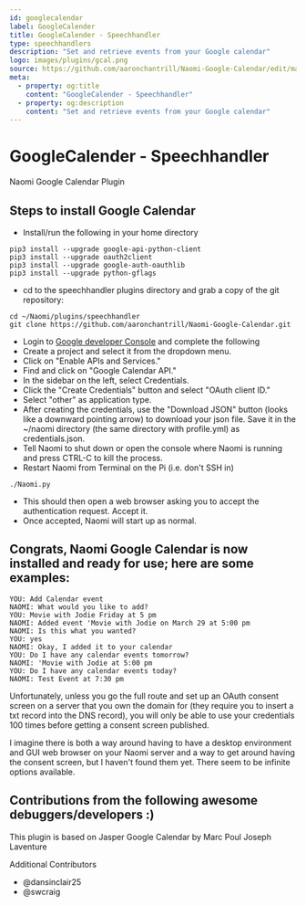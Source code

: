 ```yaml
---
id: googlecalendar
label: GoogleCalender
title: GoogleCalender - Speechhandler
type: speechhandlers
description: "Set and retrieve events from your Google calendar"
logo: images/plugins/gcal.png
source: https://github.com/aaronchantrill/Naomi-Google-Calendar/edit/master/README.md
meta:
  - property: og:title
    content: "GoogleCalender - Speechhandler"
  - property: og:description
    content: "Set and retrieve events from your Google calendar"
---
```



# GoogleCalender - Speechhandler

<PluginLogo/>

Naomi Google Calendar Plugin

## Steps to install Google Calendar

* Install/run the following in your home directory
```
pip3 install --upgrade google-api-python-client
pip3 install --upgrade oauth2client
pip3 install --upgrade google-auth-oauthlib
pip3 install --upgrade python-gflags
```
* cd to the speechhandler plugins directory and grab a copy of the git repository:
```
cd ~/Naomi/plugins/speechhandler
git clone https://github.com/aaronchantrill/Naomi-Google-Calendar.git
```
* Login to [Google developer Console](https://console.developers.google.com/project) and complete the following
* Create a project and select it from the dropdown menu.
* Click on "Enable APIs and Services."
* Find and click on "Google Calendar API."
* In the sidebar on the left, select Credentials.
* Click the "Create Credentials" button and select "OAuth client ID."
* Select "other" as application type.
* After creating the credentials, use the "Download JSON" button (looks like a downward pointing arrow) to download your json file. Save it in the ~/naomi directory (the same directory with profile.yml) as credentials.json. 
* Tell Naomi to shut down or open the console where Naomi is running and press CTRL-C to kill the process.
* Restart Naomi from Terminal on the Pi (i.e. don't SSH in)
```
./Naomi.py
```
* This should then open a web browser asking you to accept the authentication request. Accept it.
* Once accepted, Naomi will start up as normal.

## Congrats, Naomi Google Calendar is now installed and ready for use; here are some examples:
```
YOU: Add Calendar event
NAOMI: What would you like to add?
YOU: Movie with Jodie Friday at 5 pm
NAOMI: Added event 'Movie with Jodie on March 29 at 5:00 pm
NAOMI: Is this what you wanted?
YOU: yes
NAOMI: Okay, I added it to your calendar
YOU: Do I have any calendar events tomorrow?
NAOMI: 'Movie with Jodie at 5:00 pm
YOU: Do I have any calendar events today?
NAOMI: Test Event at 7:30 pm
```
Unfortunately, unless you go the full route and set up an OAuth consent screen on a server that you own the domain for (they require you to insert a txt record into the DNS record), 
you will only be able to use your credentials 100 times before getting a consent screen published.

I imagine there is both a way around having to have a desktop environment and GUI web browser on your Naomi server and a way to get around having the consent screen,
but I haven't found them yet. There seem to be infinite options available.

## Contributions from the following awesome debuggers/developers :)
This plugin is based on Jasper Google Calendar by Marc Poul Joseph Laventure

Additional Contributors
* @dansinclair25
* @swcraig

<EditPageLink/>